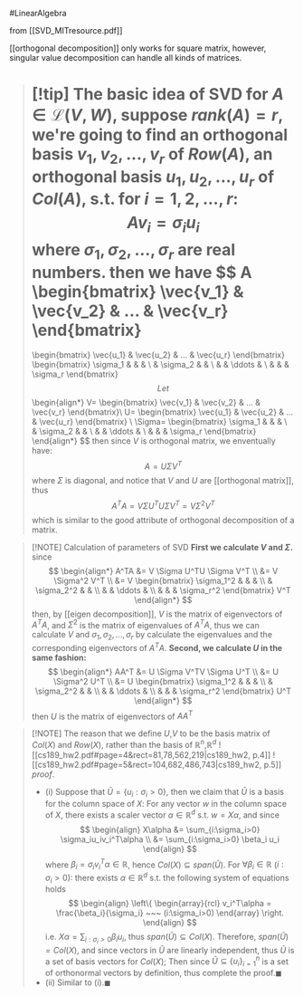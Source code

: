 #LinearAlgebra 

from [[SVD_MITresource.pdf]]

[[orthogonal decomposition]] only works for square matrix, however, singular value decomposition can handle all kinds of matrices.

> [!tip] The basic idea of SVD
> for $A \in \mathcal{L}(V,W)$, suppose $rank(A)=r$, we're going to find an orthogonal basis $v_1,v_2,...,v_r$ of $Row(A)$, an orthogonal basis $u_1, u_2,...,u_r$ of $Col(A)$, s.t. for $i=1,2,...,r$:
> $$
> Av_i = \sigma_iu_i
> $$
> where $\sigma_1,\sigma_2, ..., \sigma_r$ are real numbers.
> then we have
> $$
> A
> \begin{bmatrix}
> \vec{v_1} & \vec{v_2} & ... & \vec{v_r}
> \end{bmatrix}
> = 
> \begin{bmatrix}
> \vec{u_1} & \vec{u_2} & ... & \vec{u_r}
> \end{bmatrix}
> \begin{bmatrix}
\sigma_1 & & & \\
& \sigma_2 & & \\
& & \ddots & \\
& & & \sigma_r
\end{bmatrix} 
> $$
> Let 
> $$
> \begin{align*}
> V=
> \begin{bmatrix}
> \vec{v_1} & \vec{v_2} & ... & \vec{v_r}
> \end{bmatrix}\\
> U=
> \begin{bmatrix}
> \vec{u_1} & \vec{u_2} & ... & \vec{u_r}
> \end{bmatrix} \\
> \Sigma=
> \begin{bmatrix}
\sigma_1 & & & \\
& \sigma_2 & & \\
& & \ddots & \\
& & & \sigma_r
\end{bmatrix} 
> \end{align*}
> $$
> then since $V$ is orthogonal matrix, we enventually have:
> $$
> A=U\Sigma V^T
> $$
> where $\Sigma$ is diagonal, and notice that $V$ and $U$ are [[orthogonal matrix]], thus $$A^TA=V \Sigma U^TU \Sigma V^T=V \Sigma ^2 V^T$$
> which is similar to the good attribute of orthogonal decomposition of a matrix.

> [!NOTE] Calculation of parameters of SVD
> **First we calculate $V$ and $\Sigma$.** 
> since
> $$
> \begin{align*}
A^TA &= V \Sigma U^TU \Sigma V^T \\
&= V \Sigma^2 V^T \\
&= V 
\begin{bmatrix}
\sigma_1^2 & & & \\
& \sigma_2^2 & & \\
& & \ddots & \\
& & & \sigma_r^2
\end{bmatrix} 
V^T
\end{align*}
> $$
> then, by [[eigen decomposition]], $V$ is the matrix of eigenvectors of $A^TA$, and $\Sigma^2$ is the matrix of eigenvalues of $A^TA$, thus we can calculate $V$ and $\sigma_1,\sigma_2, ..., \sigma_r$ by calculate the eigenvalues and the corresponding eigenvectors of $A^TA$.
> **Second, we calculate $U$ in the same fashion:**
> $$
> \begin{align*}
AA^T &= U \Sigma V^TV \Sigma U^T \\
&= U \Sigma^2 U^T \\
&= U 
\begin{bmatrix}
\sigma_1^2 & & & \\
& \sigma_2^2 & & \\
& & \ddots & \\
& & & \sigma_r^2
\end{bmatrix} 
U^T
\end{align*}
> $$
> then $U$ is the matrix of eigenvectors of $AA^T$

> [!NOTE] The reason that we define $U$,$V$ to be the basis matrix of $Col(X)$ and $Row(X)$, rather than the basis of $\mathbb{R}^n$,$\mathbb{R}^d$
> ![[cs189_hw2.pdf#page=4&rect=81,78,562,219|cs189_hw2, p.4]]
> ![[cs189_hw2.pdf#page=5&rect=104,682,486,743|cs189_hw2, p.5]]
> $proof.$
> - (i)
> Suppose that $\tilde{U}=\{u_i:\sigma_i > 0\}$, then we claim that $\tilde{U}$ is a basis for the column space of $X$:
> For any vector $w$ in the column space of $X$, there exists a scaler vector $\alpha \in \mathbb{R}^d$ s.t. $w=X\alpha$, and since
> $$
> \begin{align}
> X\alpha &= \sum_{i:\sigma_i>0} \sigma_iu_iv_i^T\alpha \\
> &= \sum_{i:\sigma_i>0} \beta_i u_i
\end{align}
> $$
> where $\beta_i=\sigma_iv_i^T\alpha \in \mathbb{R}$, hence $Col(X)\subseteq span(\tilde{U})$.
> For $\forall \beta_i\in \mathbb{R}$ ($i:\sigma_i>0$):
> there exists $\alpha \in \mathbb{R}^d$ s.t. the following system of equations holds
> $$
> \begin{align}
> \left\{
> \begin{array}{rcl}
> v_i^T\alpha = \frac{\beta_i}{\sigma_i} ~~~ (i:\sigma_i>0)
> \end{array}
> \right.
\end{align}
> $$
> i.e. $X\alpha = \sum_{i:\sigma_i>0} \beta_i u_i$, thus $span(\tilde{U})\subseteq Col(X)$.
> Therefore, $span(\tilde{U})= Col(X)$, and since vectors in $\tilde{U}$ are linearly independent, thus $\tilde{U}$ is a set of basis vectors for $Col(X)$;
> Then since $\tilde{U}\subseteq \{u_i\}_{i=1}^n$ is a set of orthonormal vectors by definition, thus complete the proof.$\blacksquare$
> - (ii)
> Similar to (i).$\blacksquare$


